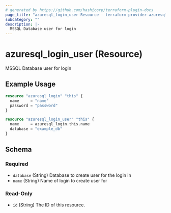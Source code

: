 ```yaml
---
# generated by https://github.com/hashicorp/terraform-plugin-docs
page_title: "azuresql_login_user Resource - terraform-provider-azuresql"
subcategory: ""
description: |-
  MSSQL Database user for login
---
```


# azuresql_login_user (Resource)

MSSQL Database user for login

## Example Usage

```terraform
resource "azuresql_login" "this" {
  name     = "name"
  password = "password"
}

resource "azuresql_login_user" "this" {
  name     = azuresql_login.this.name
  database = "example_db"
}
```

<!-- schema generated by tfplugindocs -->
## Schema

### Required

- `database` (String) Database to create user for the login in
- `name` (String) Name of login to create user for

### Read-Only

- `id` (String) The ID of this resource.


